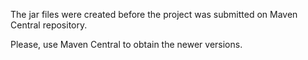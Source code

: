 The jar files were created before the project was submitted on Maven Central repository.

Please, use Maven Central to obtain the newer versions.